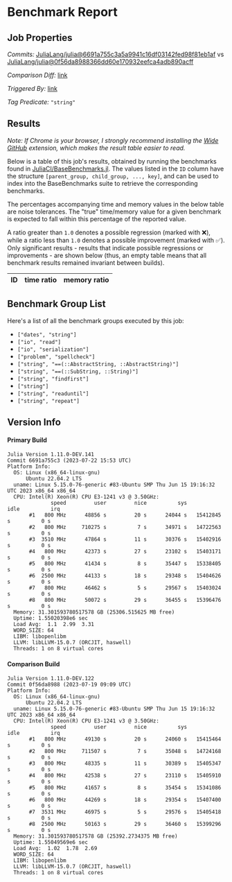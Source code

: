 # Benchmark Report

## Job Properties

*Commits:* [JuliaLang/julia@6691a755c3a5a9941c16df03142fed98f81eb1af](https://github.com/JuliaLang/julia/commit/6691a755c3a5a9941c16df03142fed98f81eb1af) vs [JuliaLang/julia@0f56da8988366dd60e170932eefca4adb890acff](https://github.com/JuliaLang/julia/commit/0f56da8988366dd60e170932eefca4adb890acff)

*Comparison Diff:* [link](https://github.com/JuliaLang/julia/compare/0f56da8988366dd60e170932eefca4adb890acff..6691a755c3a5a9941c16df03142fed98f81eb1af)

*Triggered By:* [link](https://github.com/JuliaLang/julia/commit/6691a755c3a5a9941c16df03142fed98f81eb1af#commitcomment-122511819)

*Tag Predicate:* `"string"`

## Results

*Note: If Chrome is your browser, I strongly recommend installing the [Wide GitHub](https://chrome.google.com/webstore/detail/wide-github/kaalofacklcidaampbokdplbklpeldpj?hl=en)
extension, which makes the result table easier to read.*

Below is a table of this job's results, obtained by running the benchmarks found in
[JuliaCI/BaseBenchmarks.jl](https://github.com/JuliaCI/BaseBenchmarks.jl). The values
listed in the `ID` column have the structure `[parent_group, child_group, ..., key]`,
and can be used to index into the BaseBenchmarks suite to retrieve the corresponding
benchmarks.

The percentages accompanying time and memory values in the below table are noise tolerances. The "true"
time/memory value for a given benchmark is expected to fall within this percentage of the reported value.

A ratio greater than `1.0` denotes a possible regression (marked with :x:), while a ratio less
than `1.0` denotes a possible improvement (marked with :white_check_mark:). Only significant results - results
that indicate possible regressions or improvements - are shown below (thus, an empty table means that all
benchmark results remained invariant between builds).

| ID | time ratio | memory ratio |
|----|------------|--------------|

## Benchmark Group List

Here's a list of all the benchmark groups executed by this job:

- `["dates", "string"]`
- `["io", "read"]`
- `["io", "serialization"]`
- `["problem", "spellcheck"]`
- `["string", "==(::AbstractString, ::AbstractString)"]`
- `["string", "==(::SubString, ::String)"]`
- `["string", "findfirst"]`
- `["string"]`
- `["string", "readuntil"]`
- `["string", "repeat"]`

## Version Info

#### Primary Build

```
Julia Version 1.11.0-DEV.141
Commit 6691a755c3 (2023-07-22 15:53 UTC)
Platform Info:
  OS: Linux (x86_64-linux-gnu)
      Ubuntu 22.04.2 LTS
  uname: Linux 5.15.0-76-generic #83-Ubuntu SMP Thu Jun 15 19:16:32 UTC 2023 x86_64 x86_64
  CPU: Intel(R) Xeon(R) CPU E3-1241 v3 @ 3.50GHz: 
              speed         user         nice          sys         idle          irq
       #1   800 MHz      48856 s         20 s      24044 s   15412845 s          0 s
       #2   800 MHz     710275 s          7 s      34971 s   14722563 s          0 s
       #3  3510 MHz      47864 s         11 s      30376 s   15402916 s          0 s
       #4   800 MHz      42373 s         27 s      23102 s   15403171 s          0 s
       #5   800 MHz      41434 s          8 s      35447 s   15338405 s          0 s
       #6  2500 MHz      44133 s         18 s      29348 s   15404626 s          0 s
       #7   800 MHz      46462 s          5 s      29567 s   15403024 s          0 s
       #8   800 MHz      50072 s         29 s      36455 s   15396476 s          0 s
  Memory: 31.301593780517578 GB (25306.515625 MB free)
  Uptime: 1.55020398e6 sec
  Load Avg:  1.1  2.99  3.31
  WORD_SIZE: 64
  LIBM: libopenlibm
  LLVM: libLLVM-15.0.7 (ORCJIT, haswell)
  Threads: 1 on 8 virtual cores

```

#### Comparison Build

```
Julia Version 1.11.0-DEV.122
Commit 0f56da8988 (2023-07-19 09:09 UTC)
Platform Info:
  OS: Linux (x86_64-linux-gnu)
      Ubuntu 22.04.2 LTS
  uname: Linux 5.15.0-76-generic #83-Ubuntu SMP Thu Jun 15 19:16:32 UTC 2023 x86_64 x86_64
  CPU: Intel(R) Xeon(R) CPU E3-1241 v3 @ 3.50GHz: 
              speed         user         nice          sys         idle          irq
       #1   800 MHz      49130 s         20 s      24060 s   15415464 s          0 s
       #2   800 MHz     711507 s          7 s      35048 s   14724168 s          0 s
       #3   800 MHz      48335 s         11 s      30389 s   15405347 s          0 s
       #4   800 MHz      42538 s         27 s      23110 s   15405910 s          0 s
       #5   800 MHz      41657 s          8 s      35454 s   15341086 s          0 s
       #6   800 MHz      44269 s         18 s      29354 s   15407400 s          0 s
       #7  3531 MHz      46975 s          5 s      29576 s   15405418 s          0 s
       #8  2500 MHz      50163 s         29 s      36460 s   15399296 s          0 s
  Memory: 31.301593780517578 GB (25392.2734375 MB free)
  Uptime: 1.55049569e6 sec
  Load Avg:  1.02  1.78  2.69
  WORD_SIZE: 64
  LIBM: libopenlibm
  LLVM: libLLVM-15.0.7 (ORCJIT, haswell)
  Threads: 1 on 8 virtual cores

```
